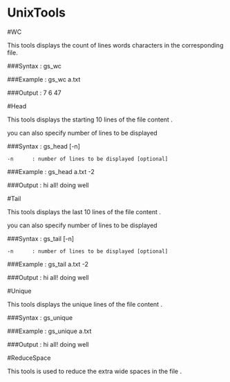 UnixTools
=========
#WC

This tools displays the count of lines words characters in the corresponding file.

###Syntax   : gs_wc <FileName>
           
###Example  : gs_wc a.txt
           
###Output   : 7 6 47

#Head

This tools displays the starting 10 lines of the file content .

you can also specify number of lines to be displayed

###Syntax   : gs_head <FileName> [-n]
  
    -n      : number of lines to be displayed [optional]

###Example  : gs_head a.txt -2

###Output   :
             hi all!
             doing well
            

#Tail

This tools displays the last 10 lines of the file content .

you can also specify number of lines to be displayed

###Syntax   : gs_tail <FileName> [-n]
  
    -n      : number of lines to be displayed [optional]

###Example  : gs_tail a.txt -2

###Output   : 
             hi all!
             doing well
            
#Unique

This tools displays the unique lines of the file content .


###Syntax   : gs_unique <FileName>

###Example  : gs_unique a.txt 

###Output   : 
             hi all!
             doing well
             
#ReduceSpace

This tools is used to reduce the extra wide spaces in the file .
